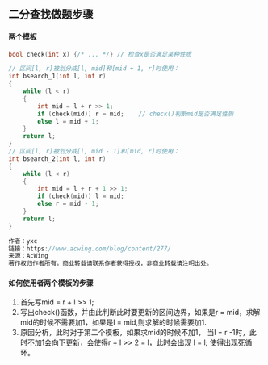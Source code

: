 ## 二分查找做题步骤

#### 两个模板

~~~c
bool check(int x) {/* ... */} // 检查x是否满足某种性质

// 区间[l, r]被划分成[l, mid]和[mid + 1, r]时使用：
int bsearch_1(int l, int r)
{
    while (l < r)
    {
        int mid = l + r >> 1;
        if (check(mid)) r = mid;    // check()判断mid是否满足性质
        else l = mid + 1;
    }
    return l;
}
// 区间[l, r]被划分成[l, mid - 1]和[mid, r]时使用：
int bsearch_2(int l, int r)
{
    while (l < r)
    {
        int mid = l + r + 1 >> 1;
        if (check(mid)) l = mid;
        else r = mid - 1;
    }
    return l;
}

作者：yxc
链接：https://www.acwing.com/blog/content/277/
来源：AcWing
著作权归作者所有。商业转载请联系作者获得授权，非商业转载请注明出处。
~~~

#### 如何使用者两个模板的步骤

1. 首先写mid = r + l  >> 1;
2. 写出check()函数，并由此判断此时要更新的区间边界，如果是r = mid，求解mid的时候不需要加1，如果是l = mid,则求解的时候需要加1.
3. 原因分析，此时对于第二个模板，如果求mid的时候不加1， 当l = r -1时，此时不加1会向下更新，会使得r + l >> 2 = l，此时会出现 l = l; 使得出现死循环。